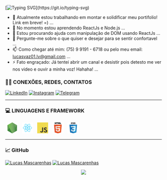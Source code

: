 [![Typing SVG](https://readme-typing-svg.demolab.com/?lines=Bem+vindo+ao+meu+perfil!;)](https://git.io/typing-svg)
- 🔭 Atualmente estou trabalhando em montar e solidificar meu portifolio! Link em breve! =) ...
- 🌱 No momento estou aprendendo ReactJs e Node.js ...
- 🤔 Estou procurando ajuda com manipulação de DOM usando ReactJs ...
- 💬 Pergunte-me sobre o que quiser e desejar para se sentir confortavel ...
- 📫 Como chegar até mim: (75) 9 9191 - 6718 ou pelo meu email: lucasvaz01.lv@gmail.com ...
- ⚡ Fato engraçado: Já tentei abrir um canal e desistir pois detesto me ver nos video e ouvir a minha voz! Hahaha! ...


### 🤝🏻 CONEXÕES, REDES, CONTATOS


[![LinkedIn](https://img.shields.io/badge/LinkedIn-0077B5?style=for-the-badge&logo=linkedin&logoColor=white)](https://www.linkedin.com/in/lucas-mascarenhas-08502b201/)
[![Instagram](https://img.shields.io/badge/Instagram-E1306C?style=for-the-badge&logo=instagram&logoColor=white)](https://www.instagram.com/eu.luquitas/)
[![Telegram](https://img.shields.io/badge/Telegram-2CA5E0?style=for-the-badge&logo=telegram&logoColor=white)](https://t.me/Lucasmascarenhas0)

---

### 💻 LINGUAGENS E FRAMEWORK

<p float="left">
  <img style="padding:5px;" align="center" alt="NodeJS" width="35px" src="https://raw.githubusercontent.com/github/explore/80688e429a7d4ef2fca1e82350fe8e3517d3494d/topics/nodejs/nodejs.png"/>
  <img style="padding:5px;" align="center" alt="ReactJs" width="35px" src="https://raw.githubusercontent.com/github/explore/80688e429a7d4ef2fca1e82350fe8e3517d3494d/topics/react/react.png"/>
  <img style="padding:5px;" align="center" alt="JavaScript" width="35px" src="https://raw.githubusercontent.com/github/explore/80688e429a7d4ef2fca1e82350fe8e3517d3494d/topics/javascript/javascript.png">
  <img style="padding:5px;" align="center" alt="HTML" width="35px" src="https://raw.githubusercontent.com/github/explore/80688e429a7d4ef2fca1e82350fe8e3517d3494d/topics/html/html.png">
  <img style="padding:5px;" align="center" alt="CSS" width="35px" src="https://raw.githubusercontent.com/github/explore/80688e429a7d4ef2fca1e82350fe8e3517d3494d/topics/css/css.png">
 </p>

---

### 📈 GitHub 

[![Lucas Mascarenhas](https://github-readme-stats.vercel.app/api?username=lucasmascarenhas01&count_private=true&show_icons=true&theme=radical)](https://github.com/anuraghazra/github-readme-stats)
[![Lucas Mascarenhas](https://github-readme-stats.vercel.app/api/top-langs/?username=lucasmascarenhas01&layout=compact&langs_count=10&theme=radical)](https://github.com/anuraghazra/github-readme-stats)



<div align="center">
  <img src="https://user-images.githubusercontent.com/122394807/211657175-1a69c0ce-dc37-4471-b4fe-4b4490d5360c.gif" width="300px"/>
</div>

